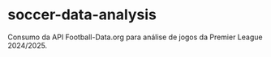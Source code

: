 # soccer-data-analysis
Consumo da API Football-Data.org para análise de jogos da Premier League 2024/2025.
